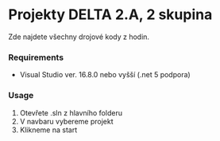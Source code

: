 # Projekty DELTA 2.A, 2 skupina

Zde najdete všechny drojové kody z hodin.

### Requirements

 * Visual Studio ver. 16.8.0 nebo vyšší (.net 5 podpora)

### Usage

1. Otevřete .sln z hlavního folderu
2. V navbaru vybereme projekt
3. Klikneme na start
